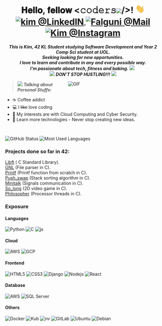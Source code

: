 <h1 align="center">𝐇𝐞𝐥𝐥𝐨, 𝐟𝐞𝐥𝐥𝐨𝐰 <𝚌𝚘𝚍𝚎𝚛𝚜<img src="https://github.com/TheDudeThatCode/TheDudeThatCode/blob/master/Assets/Earth.gif" width="24px">/>! <img src="https://raw.githubusercontent.com/ABSphreak/ABSphreak/master/gifs/Hi.gif" width="30px">
 <br>
  <a href="https://www.linkedin.com/in/ktyz/">
  <img align="center" alt="kim @LinkedIN" width="22px" src="https://cdn.jsdelivr.net/npm/simple-icons@v3/icons/linkedin.svg" />
</a>
  <a href="mailto:tkimberlyyz@gmail.com">
  <img align="center" alt="Falguni @Mail" width="22px" src="https://cdn.jsdelivr.net/npm/simple-icons@v3/icons/gmail.svg" />
</a>
<a href="https://www.instagram.com/kimyzc">
  <img align="center" alt="Kim @Instagram" width="22px" src="https://cdn.jsdelivr.net/npm/simple-icons@v3/icons/instagram.svg" />
</a>







</h1>
<p align="center">
  <em>
    <b> This is Kim, 42 KL Student studying Software Development and Year 2 Comp Sci student at <b>UOL.</b> <br>
    Seeking looking for new opportunities.  <br>I love to learn and contribute in any and every possible way.  <br>I'm passionate about tech, fitness and baking.</b>&nbsp;<img src="https://github.com/TheDudeThatCode/TheDudeThatCode/blob/master/Assets/Designer.gif" width="36px">&nbsp
  </em> 
  <br><img src="https://media.giphy.com/media/VgCDAzcKvsR6OM0uWg/giphy.gif" width="50" /> <b><i>DON'T STOP HUSTLING!!!</i></b> <img src="https://media.giphy.com/media/7j2hfyeVcDtf2/giphy.gif" width="50" />
</p>
<img align="right" alt="GIF" width="300px" src="https://raw.githubusercontent.com/JoeyBling/JoeyBling/master/pic/pusheencode.gif" />

> <img src="https://media.giphy.com/media/ObNTw8Uzwy6KQ/giphy.gif" width="30px">&nbsp;***Talking about Personal Stuffs:***
- ☕ Coffee addict 
- 💻 I <s>like</s> love coding
- 🤔 My interests are with Cloud Computing and Cyber Security.
- 💪 Learn more technologies - Never stop creating new ideas.
<br />

<p align="left">
<img src="https://github-readme-stats.vercel.app/api?username=donutkre&count_private=true&show_icons=true&hide=prs,issues&theme=buefy" alt="GitHub Status"/>
<img src = "https://github-readme-stats.vercel.app/api/top-langs/?username=donutkre&show_icons=true&layout=compact&theme=buefy" alt="Most Used Languages">
</p>

### Projects done so far in 42:
[Libft](https://github.com/donutkre/libft) ( C Standard Library). <br />
[GNL](https://github.com/donutkre/get_next_line) (File parser in C). <br />
[Printf](https://github.com/donutkre/printf) (Printf function from scratch in C). <br />
[Push_swap](https://github.com/donutkre/soolong) (Stack sorting algorithm in C). <br />
[Minitalk](https://github.com/donutkre/minitalk) (Signals communication in C). <br />
[So_long](https://github.com/donutkre/soolong) (2D video game in C). <br />
[Philosopher](https://github.com/donutkre/Philo) (Processor threads in C). <br />


### Exposure
#### Languages
![Python]( https://img.shields.io/badge/Python-FFD43B?style=for-the-badge&logo=python&logoColor=darkgreen)
![C](https://img.shields.io/badge/C-00599C?style=for-the-badge&logo=c&logoColor=white)
![js](https://img.shields.io/badge/JavaScript-323330?style=for-the-badge&logo=javascript&logoColor=F7DF1E)

#### Cloud
![AWS](https://img.shields.io/badge/Amazon_AWS-232F3E?style=for-the-badge&logo=amazon-aws&logoColor=white)
![GCP](https://img.shields.io/badge/Google_Cloud-4285F4?style=for-the-badge&logo=google-cloud&logoColor=white)

#### Frontend
![HTML5](	https://img.shields.io/badge/HTML5-E34F26?style=for-the-badge&logo=html5&logoColor=white)
![CSS3](	https://img.shields.io/badge/CSS3-1572B6?style=for-the-badge&logo=css3&logoColor=white)
![Django](https://img.shields.io/badge/Django-092E20?style=for-the-badge&logo=django&logoColor=white)
![Nodejs](	https://img.shields.io/badge/Node.js-339933?style=for-the-badge&logo=nodedotjs&logoColor=white)
![React](https://img.shields.io/badge/React-20232A?style=for-the-badge&logo=react&logoColor=61DAFB)

#### Database
![AWS](https://img.shields.io/badge/Amazon%20DynamoDB-4053D6?style=for-the-badge&logo=Amazon%20DynamoDB&logoColor=white)
![SQL Server](https://img.shields.io/badge/MySQL-00000F?style=for-the-badge&logo=mysql&logoColor=white)

#### Others
![Docker](https://img.shields.io/badge/Docker-2CA5E0?style=for-the-badge&logo=docker&logoColor=white)
![Kub](https://img.shields.io/badge/kubernetes-326ce5.svg?&style=for-the-badge&logo=kubernetes&logoColor=white)
![nv](https://img.shields.io/badge/Nginx-009639?style=for-the-badge&logo=nginx&logoColor=white)
![GitLab](https://img.shields.io/badge/GitLab-330F63?style=for-the-badge&logo=gitlab&logoColor=white)
![Ubuntu](https://img.shields.io/badge/Ubuntu-E95420?style=for-the-badge&logo=ubuntu&logoColor=white)
![Debian](https://img.shields.io/badge/Debian-A81D33?style=for-the-badge&logo=debian&logoColor=white)








